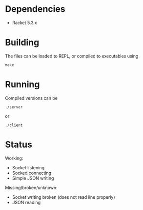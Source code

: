 # Dependencies

* Racket 5.3.x

# Building

The files can be loaded to REPL, or compiled to executables using

    make

# Running

Compiled versions can be 

    ./server

or

    ./client

# Status

Working:

- Socket listening
- Socked connecting
- Simple JSON writing

Missing/broken/unknown:

- Socket writing broken (does not read line properly)
- JSON reading
